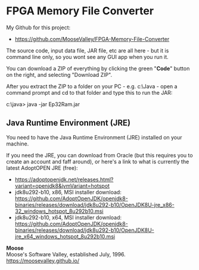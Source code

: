 # FPGA Memory File Converter

My Github for this project:
* https://github.com/MooseValley/FPGA-Memory-File-Converter

The source code, input data file, JAR file, etc are all here - but it is command line only, so you wont see any GUI app when you run it.

You can download a ZIP of everything by clicking the green "**Code**" button on the right, and selecting "Download ZIP".

After you extract the ZIP to a folder on your PC - e.g. c:\Java - open a command prompt and cd to that folder and type this to run the JAR:

c:\java>  java -jar Ep32Ram.jar


## Java Runtime Environment (JRE)

You need to have the Java Runtime Environment (JRE) installed on your machine.

If you need the JRE, you can download from Oracle (but this requires you to create an account and faff around),
or here's a link to what is currently the latest AdoptOPEN JRE (free):
* https://adoptopenjdk.net/releases.html?variant=openjdk8&jvmVariant=hotspot
* jdk8u292-b10, x86, MSI installer download: https://github.com/AdoptOpenJDK/openjdk8-binaries/releases/download/jdk8u292-b10/OpenJDK8U-jre_x86-32_windows_hotspot_8u292b10.msi
* jdk8u292-b10, x64, MSI installer download: https://github.com/AdoptOpenJDK/openjdk8-binaries/releases/download/jdk8u292-b10/OpenJDK8U-jre_x64_windows_hotspot_8u292b10.msi

**Moose**
<br>Moose's Software Valley, established July, 1996.
<br>https://moosevalley.github.io/
